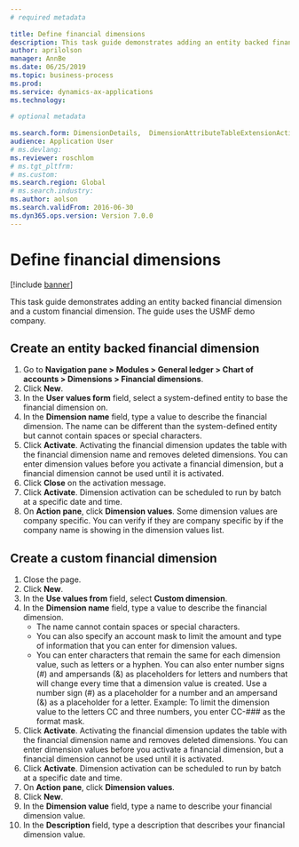 ```yaml
--- 
# required metadata 
 
title: Define financial dimensions
description: This task guide demonstrates adding an entity backed financial dimension and a custom financial dimension. 
author: aprilolson
manager: AnnBe 
ms.date: 06/25/2019
ms.topic: business-process 
ms.prod:  
ms.service: dynamics-ax-applications 
ms.technology:  
 
# optional metadata 
 
ms.search.form: DimensionDetails,  DimensionAttributeTableExtensionActivate, DimensionValueDetails   
audience: Application User 
# ms.devlang:  
ms.reviewer: roschlom
# ms.tgt_pltfrm:  
# ms.custom:  
ms.search.region: Global
# ms.search.industry: 
ms.author: aolson
ms.search.validFrom: 2016-06-30 
ms.dyn365.ops.version: Version 7.0.0 
---
```

# Define financial dimensions

[!include [banner](../../includes/banner.md)]

This task guide demonstrates adding an entity backed financial dimension and a custom financial dimension.  The guide uses the USMF demo company.


## Create an entity backed financial dimension
1. Go to **Navigation pane > Modules > General ledger > Chart of accounts > Dimensions > Financial dimensions**.
2. Click **New**.
3. In the **User values form** field, select a system-defined entity to base the financial dimension on. 
4. In the **Dimension name** field, type a value to describe the financial dimension. The name can be different than the system-defined entity but cannot contain spaces or special characters.
5. Click **Activate**. Activating the financial dimension updates the table with the financial dimension name and removes deleted dimensions. You can enter dimension values before you activate a financial dimension, but a financial dimension cannot be used until it is activated.  
6. Click **Close** on the activation message.
7. Click **Activate**. Dimension activation can be scheduled to run by batch at a specific date and time.  
8. On **Action pane**, click **Dimension values**. Some dimension values are company specific. You can verify if they are company specific by if the company name is showing in the dimension values list.  

## Create a custom financial dimension
1. Close the page.
2. Click **New**.
3. In the **Use values from** field, select **Custom dimension**.
4. In the **Dimension name** field, type a value to describe the financial dimension.
    - The name cannot contain spaces or special characters.  
    - You can also specify an account mask to limit the amount and type of information that you can enter for dimension values.   
    - You can enter characters that remain the same for each dimension value, such as letters or a hyphen. You can also enter number signs (#) and ampersands (&) as placeholders for letters and numbers that will change every time that a dimension value is created. Use a number sign (#) as a placeholder for a number and an ampersand (&) as a placeholder for a letter.  Example: To limit the dimension value to the letters CC and three numbers, you enter CC-### as the format mask.  
5. Click **Activate**. Activating the financial dimension updates the table with the financial dimension name and removes deleted dimensions. You can enter dimension values before you activate a financial dimension, but a financial dimension cannot be used until it is activated.     
6. Click **Activate**. Dimension activation can be scheduled to run by batch at a specific date and time.      
7. On **Action pane**, click **Dimension values**.
8. Click **New**.
9. In the **Dimension value** field, type a name to describe your financial dimension value.
10. In the **Description** field, type a description that describes your financial dimension value.

